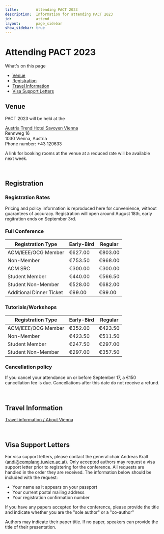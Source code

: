 ```yaml
---
title:        Attending PACT 2023
description:  Information for attending PACT 2023
id:           attend
layout:       page_sidebar
show_sidebar: true
---
```


# Attending PACT 2023

What's on this page

* [Venue](#venue)
* [Registration](#registration)
* [Travel Information](#travel-information)
* [Visa Support Letters](#visa-support-letters)

## Venue

PACT 2023 will be held at the <br>

[Austria Trend Hotel Savoyen Vienna](https://www.austria-trend.at/de/hotels/savoyen) <br>
Rennweg 16 <br>
1030 Vienna, Austria <br>
Phone number: +43 120633 <br>

A link for booking rooms at the venue at a reduced rate will be available next week.

<br>

## Registration

### Registration Rates

Pricing and policy information is reproduced here for convenience, without guarantees of accuracy.
Registration will open around August 18th, early regitration ends on September 3rd.
<!-- See [pricing via our registration vendor](https://cvent.me/eabMXV) for authoritative information. -->


### Full Conference

| Registration Type        | Early-Bird | Regular |
|--------------------------|------------|---------|
| ACM/IEEE/OCG Member      | €627.00    | €803.00 |
| Non-Member     	       | €753.50    | €968.00 |
| ACM SRC                  | €300.00    | €300.00 |
| Student Member           | €440.00    | €566.50 |
| Student Non-Member       | €528.00    | €682.00 |
| Additional Dinner Ticket | €99.00     | €99.00  |

<!-- <br> -->

### Tutorials/Workshops

| Registration Type   | Early-Bird | Regular |
| --------------------|------------|---------|
| ACM/IEEE/OCG Member | €352.00    | €423.50 |
| Non-Member          | €423.50    | €511.50 |
| Student Member      | €247.50    | €297.00 |
| Student Non-Member  | €297.00    | €357.50 |

<!-- <br> -->

### Cancellation policy

If you cancel your attendance on or before September 17, a €150 cancellation fee is due.
Cancellations after this date do not receive a refund.

<br>

## Travel Information

[Travel information / About Vienna](vienna.html)

<!-- 

<br>

## Hotel Bookings

At this moment, there is no specific hotel block for PACT.
We recommend using booking portals such as [Booking.com](https://www.booking.com), [Hotels.com](https://www.hotels.com), [Hotwire](https://www.hotwire.com/), [Expedia](https://www.expedia.com/) or [Priceline](https://www.priceline.com/), etc.
 -->

<br>

## Visa Support Letters

For visa support letters, please contact the general chair Andreas Krall (andi@complang.tuwien.ac.at).
Only accepted authors may request a visa support letter prior to registering for the conference.
All requests are handled in the order they are received. The information below should be included with the request:

* Your name as it appears on your passport
* Your current postal mailing address
* Your registration confirmation number

If you have any papers accepted for the conference, please provide the title and indicate whether you are the "sole author" or a "co-author"

Authors may indicate their paper title. If no paper, speakers can provide the title of their presentation.
